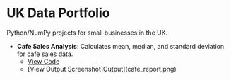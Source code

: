 # UK Data Portfolio

Python/NumPy projects for small businesses in the UK.

- **Cafe Sales Analysis**: Calculates mean, median, and standard deviation for cafe sales data.  
  - [View Code](Cafe_Portfolio.py)  
  - [View Output Screenshot]Output](cafe_report.png)


